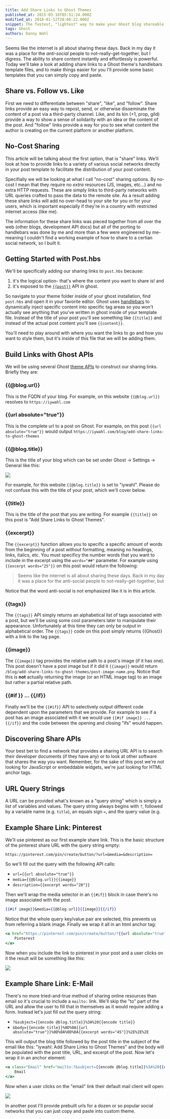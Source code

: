 ```yaml
---
title: Add Share Links to Ghost Themes
published_at: 2015-03-16T05:51:24.000Z
modified_at: 2018-01-12T20:06:22.000Z
snippet: The fastest, "lightest" way to make your Ghost blog shareable.
tags: Ghost
authors: Danny Wahl
---
```


Seems like the internet is all about sharing these days. Back in my day it was a
place for the _anti-social_ people to not-really-get-together, but I digress.
The ability to share content instantly and effortlessly is powerful. Today we'll
take a look at adding share links to a Ghost theme's handlebars template files,
and to make things easier for you I'll provide some basic templates that you can
simply copy and paste.

## Share vs. Follow vs. Like

First we need to differentiate between "share", "like", and "follow". Share
links provide an easy way to repost, send, or otherwise disseminate the content
of a post via a third-party channel. Like, and its kin (+1, prop, gild) provide
a way to show a sense of solidarity with an idea or the content of the post. And
"follow" links provide a way for you to see what content the author is creating
on the current platform or another platform.

## No-Cost Sharing

This article will be talking about the first option, that is "share" links.
We'll look at how to provide links to a variety of various social networks
directly in your post template to facilitate the distribution of your post
content.

Specifially we will be looking at what I call "no-cost" sharing options. By
no-cost I mean that they require no _extra_ resources (JS, images, etc...) and
no extra HTTP requests. These are simply links to third-party networks with URL
queries crafted to pass the data to the remote site. As a result adding these
share links will add no over-head to your site for you or for your users, which
is important especially if they're in a country with restricted internet access
(like me).

The information for these share links was pieced together from all over the web
(other blogs, development API docs) but all of the porting to handlebars was
done by me and more than a few were engineered by me- meaning I couldn't find a
working example of how to share to a certian social network, so I built it.

## Getting Started with Post.hbs

We'll be specifically adding our sharing links to `post.hbs` because:

1. it's the logical option- that's where the content you want to share is! and
2. it's exposed to the [`{{post}}`](http://themes.ghost.org/v0.5.10/docs/post)
   API in ghost.

So navigate to your theme folder inside of your ghost installation, find
`post.hbs` and open it in your favorite editor. Ghost uses
[handlebars](http://themes.ghost.org/v0.5.10/docs/handlebars) to dynamically
inject specific content into specific tag areas so you won't actually see
anything that you've written in ghost inside of your template file. Instead of
the title of your post you'll see something like `{{title}}` and instead of the
actual post content you'll see `{{content}}`.

You'll need to play around with where you want the links to go and how you want
to style them, but it's inside of this file that we will be adding them.

## Build Links with Ghost APIs

We will be using several Ghost [theme APIs](http://themes.ghost.org/) to
construct our sharing links. Briefly they are:

### {{@blog.url}}

This is the FQDN of your blog. For example, on this website `{{@blog.url}}`
resolves to `https://iywahl.com`

### {{url absolute="true"}}

This is the complete url to a post on Ghost. For example, on this post
`{{url absolute="true"}}` would output
`https://iywahl.com/blog/add-share-links-to-ghost-themes`

### {{@blog.title}}

This is the title of your blog which can be set under Ghost → Settings → General
like this:

![](/blog/add-share-links-to-ghost-themes/ghost-blog-title.png)

For example, for this website `{{@blog.title}}` is set to "iywahl". Please do
not confuse this with the title of your post, which we'll cover below.

### {{title}}

This is the title of the post that you are writing. For example `{{title}}` on
this post is "Add Share Links to Ghost Themes".

### {{excerpt}}

The `{{excerpt}}` function allows you to specific a specific amount of words
from the beginning of a post _without_ formatting, meaning no headings, links,
italics, etc. You must specificy the number words that you want to include in
the excerpt using the `words="##"` parameter. For example using
`{{excerpt words="25"}}` on this post would return the following:

> Seems like the internet is all about sharing these days. Back in my day it was
> a place for the anti-social people to not-really-get-together, but

Notice that the word anti-social is not emphasized like it is in this article.

### {{tags}}

The `{{tags}}` API simply returns an alphabetical list of tags associated with a
post, but we'll be using some cool parameters later to manipulate their
appearance. Unfortunately at this time they can only be output in alphabetical
order. The `{{tags}}` code on this post simply returns {{Ghost}} with a link to
the tag page.

### {{image}}

The `{{image}}` tag provides the relative path to a post's image (if it has
one). This post doesn't have a post image but if it did it `{{image}}` would
return `/blog/add-share-links-to-ghost-themes/post-image-name.png`. Notice that this is **not**
actually returning the image (or an HTML image tag) to an image but rather a
partial relative path.

### {{#if }} ... {{/if}}

Finally we'll be the `{{#if}}` API to selectively output different code
dependent upon the parameters that we provide. For example to see if a post has
an image associated with it we would use `{{#if image}} ... {{/if}}` and the
code between the opening and closing "ifs" would happen.

## Discovering Share APIs

Your best bet to find a network that provides a sharing URL API is to search
their developer documents (if they have any) or to look at other software that
shares the way you want. Remember, for the sake of this post we're not looking
for JavaScript or embeddable widgets, we're just looking for HTML anchor tags.

## URL Query Strings

A URL can be provided what's known as a "query string" which is simply a list of
variables and values. The query string always begins with `?`, followed by a
variable name (e.g. `title`), an equals sign `=`, and the query value (e.g.

## Example Share Link: Pinterest

We'll use pinterest as our first example share link. This is the basic structure
of the pinterest share URL with the query string empty:

```markup
https://pinterest.com/pin/create/button/?url=&media=&description=
```

So we'll fill out the query with the following API calls:

- `url={{url absolute="true"}}`
- `media={{@blog.url}}{{image}}`
- `description={{excerpt words="20"}}`

Then we'll wrap the media selector in an `{{#if}}` block in case there's no
image associated with the post.

```handlebars
{{#if image}}&media={{@blog.url}}{{image}}{{/if}}
```

Notice that the whole query key/value pair are selected, this prevents us from
referring a blank image. Finally we wrap it all in an html anchor tag:

```handlebars
<a href="https://pinterest.com/pin/create/button/?{{url absolute="true"}}{{#if image}}&media={{@blog.url}}{{image}}{{/if}}&description={{excerpt words="20"}}">
    Pinterest
</a>
```

Now when you include the link to pinterest in your post and a user clicks on it
the result will be something like this:

![](/blog/add-share-links-to-ghost-themes/share-to-pinterest-with-ghost.png)

## Example Share Link: E-Mail

There's no more tried-and-true method of sharing online resources than email so
it's crucial to include a `mailto:` link. We'll skip the "to" part of the URL
and allow the user to fill that in themselves as it would require adding a form.
Instead let's just fill out the query string:

- `?&subject={{encode @blog.title}}%3A%20{{encode title}}`
- `&body={{encode title}}%0D%0A{{url absolute="true"}}%0D%0A%0D%0A{{excerpt words="45"}}%2E%2E%2E`

This will output the blog title followed by the post title in the subject of the
email like this: "iywahl: Add Share Links to Ghost Themes" and the body will be
populated with the post title, URL, and excerpt of the post. Now let's wrap it
in an anchor element:

```handlebars
<a class="Email" href="mailto:?&subject={{encode @blog.title}}%3A%20{{encode title}}&body={{encode title}}%0D%0A{{url absolute="true"}}%0D%0A%0D%0A{{excerpt words="45"}}%2E%2E%2E">
    Email
</a>
```

Now when a user clicks on the "email" link their default mail client will open:

![](/blog/add-share-links-to-ghost-themes/share-to-email-with-ghost.png)

In another post I'll provide prebuilt urls for a dozen or so popular social
networks that you can just copy and paste into custom theme.
